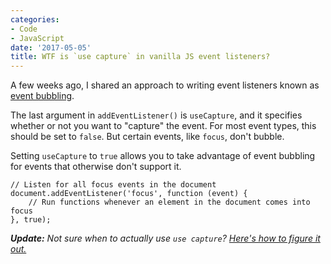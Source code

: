 ```yaml
---
categories:
- Code
- JavaScript
date: '2017-05-05'
title: WTF is `use capture` in vanilla JS event listeners?
---
```


A few weeks ago, I shared an approach to writing event listeners known as <a href="https://gomakethings.com/attaching-multiple-elements-to-a-single-event-listener-in-vanilla-js/">event bubbling</a>.

The last argument in <code>addEventListener()</code> is <code>useCapture</code>, and it specifies whether or not you want to "capture" the event. For most event types, this should be set to <code>false</code>. But certain events, like <code>focus</code>, don't bubble.

Setting <code>useCapture</code> to <code>true</code> allows you to take advantage of event bubbling for events that otherwise don't support it.

<pre><code class="lang-javascript">// Listen for all focus events in the document
document.addEventListener('focus', function (event) {
    // Run functions whenever an element in the document comes into focus
}, true);
</code></pre>

***Update:*** *Not sure when to actually use `use capture`? [Here's how to figure it out.](/when-to-use-use-capture-in-your-event-listeners/)*